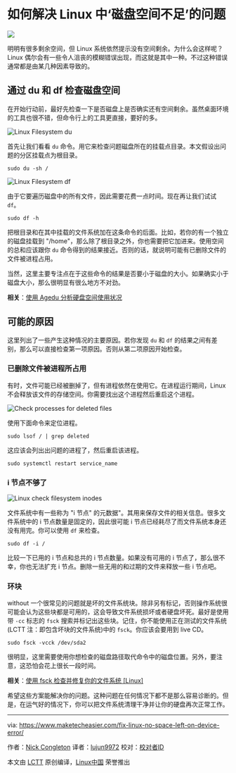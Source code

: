 如何解决 Linux 中‘磁盘空间不足’的问题
======

![](https：//www.maketecheasier.com/assets/uploads/2017/10/no-space-feat.jpg)

明明有很多剩余空间，但 Linux 系统依然提示没有空间剩余。为什么会这样呢？Linux 偶尔会有一些令人沮丧的模糊错误出现，而这就是其中一种。不过这种错误通常都是由某几种因素导致的。

## 通过 du 和 df 检查磁盘空间

在开始行动前，最好先检查一下是否磁盘上是否确实还有空间剩余。虽然桌面环境的工具也很不错，但命令行上的工具更直接，要好的多。

![Linux Filesystem du][1]

首先让我们看看 `du` 命令。用它来检查问题磁盘所在的挂载点目录。本文假设出问题的分区挂载点为根目录。
```
sudo du -sh /
```

![Linux Filesystem df][2]

由于它要遍历磁盘中的所有文件，因此需要花费一点时间。现在再让我们试试 `df`。
```
sudo df -h
```

把根目录和在其中挂载的文件系统加在这条命令的后面。比如，若你的有一个独立的磁盘挂载到 "/home"，那么除了根目录之外，你也需要把它加进来。使用空间的总和应该跟你 `du` 命令得到的结果接近。否则的话，就说明可能有已删除文件的文件被进程占用。

当然，这里主要专注点在于这些命令的结果是否要小于磁盘的大小。如果确实小于磁盘大小，那么很明显有很么地方不对劲。

 **相关**：[使用 Agedu 分析硬盘空间使用状况 ][3]
 
## 可能的原因

这里列出了一些产生这种情况的主要原因。若你发现 `du` 和 `df` 的结果之间有差别，那么可以直接检查第一项原因。否则从第二项原因开始检查。

### 已删除文件被进程所占用

有时，文件可能已经被删掉了，但有进程依然在使用它。在进程运行期间，Linux 不会释放该文件的存储空间。你需要找出这个进程然后重启这个进程。

![Check processes for deleted files][4]

使用下面命令来定位进程。
```
sudo lsof / | grep deleted
```

这应该会列出出问题的进程了，然后重启该进程。
```
sudo systemctl restart service_name
```

### i 节点不够了

![Linux check filesystem inodes][5]

文件系统中有一些称为 "i 节点" 的元数据"。其用来保存文件的相关信息。很多文件系统中的 i 节点数量是固定的，因此很可能 i 节点已经耗尽了而文件系统本身还没有用完。你可以使用 `df` 来检查。
```
sudo df -i /
```

比较一下已用的 i 节点和总共的 i 节点数量。如果没有可用的 i 节点了，那么很不幸，你也无法扩充 i 节点。删除一些无用的和过期的文件来释放一些 i 节点吧。

### 环块

without 一个很常见的问题就是坏的文件系统块。除非另有标记，否则操作系统很可能会认为这些块都是可用的，这会导致文件系统损坏或者硬盘坏死。最好是使用带 `-cc` 标志的 `fsck` 搜索并标记出这些块。记住，你不能使用正在测试的文件系统 (LCTT 注：即包含坏块的文件系统)中的 `fsck`。你应该会要用到 live CD。
```
sudo fsck -vcck /dev/sda2
```

很明显，这里需要使用你想检查的磁盘路径取代命令中的磁盘位置。另外，要注意，这恐怕会花上很长一段时间。

 **相关**：[使用 fsck 检查并修复你的文件系统 [Linux]][6]

希望这些方案能解决你的问题。这种问题在任何情况下都不是那么容易诊断的。但是，在运气好的情况下，你可以把文件系统清理干净并让你的硬盘再次正常工作。

--------------------------------------------------------------------------------

via: https://www.maketecheasier.com/fix-linux-no-space-left-on-device-error/

作者：[Nick Congleton][a]
译者：[lujun9972](https://github.com/lujun9972)
校对：[校对者ID](https://github.com/校对者ID)

本文由 [LCTT](https://github.com/LCTT/TranslateProject) 原创编译，[Linux中国](https://linux.cn/) 荣誉推出

[a]:https://www.maketecheasier.com/author/nickcongleton/
[1]:https://www.maketecheasier.com/assets/uploads/2017/10/no-space-du.jpg (Linux Filesystem du)
[2]:https://www.maketecheasier.com/assets/uploads/2017/10/no-space-df.jpg (Linux Filesystem df)
[3]:https://www.maketecheasier.com/agedu-analyze-hard-disk-space-usage-in-linux/ (Use Agedu to Analyze Hard Disk Space Usage in Linux)
[4]:https://www.maketecheasier.com/assets/uploads/2017/10/no-space-process.jpg (Check processes for deleted files)
[5]:https://www.maketecheasier.com/assets/uploads/2017/10/no-space-inode.jpg (Linux check filesystem inodes)
[6]:https://www.maketecheasier.com/check-repair-filesystem-fsck-linux/ (Check and Repair Your Filesystem With fsck [Linux])
